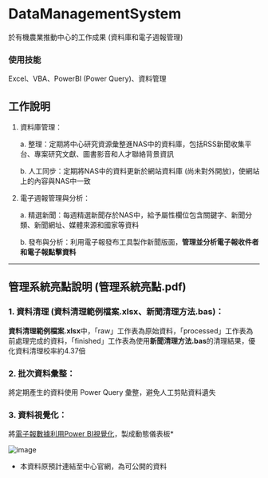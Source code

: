 # DataManagementSystem
於有機農業推動中心的工作成果 (資料庫和電子週報管理)
### 使用技能
Excel、VBA、PowerBI (Power Query)、資料管理
## 工作說明
1. 資料庫管理：
   
   a. 整理：定期將中心研究資源彙整進NAS中的資料庫，包括RSS新聞收集平台、專案研究文獻、圖書影音和人才聯絡背景資訊
   
   b. 人工同步：定期將NAS中的資料更新於網站資料庫 (尚未對外開放)，使網站上的內容與NAS中一致
2. 電子週報管理與分析：

   a. 精選新聞：每週精選新聞存於NAS中，給予屬性欄位包含關鍵字、新聞分類、新聞網址、媒體來源和國家等資料

   b. 發布與分析：利用電子報發布工具製作新聞版面，**管理並分析電子報收件者和電子報點擊資料**

---
## 管理系統亮點說明 (管理系統亮點.pdf)
### 1. 資料清理 (資料清理範例檔案.xlsx、新聞清理方法.bas)：
**資料清理範例檔案.xlsx**中，「raw」工作表為原始資料，「processed」工作表為前處理完成的資料，「finished」工作表為使用**新聞清理方法.bas**的清理結果，優化資料清理校率約4.37倍
### 2. 批次資料彙整：
將定期產生的資料使用 Power Query 彙整，避免人工剪貼資料遺失
### 3. 資料視覺化：
將[電子報數據利用Power BI視覺化](<https://app.powerbi.com/view?r=eyJrIjoiMzg3NjVmNTItM2RmYy00MmQ1LTk0MDQtMTQ5NzczMDMyMmZlIiwidCI6Ijk1Y2U2MTk5LWNhMzYtNDgyMC04N2MzLWQ1NDBjODYwMjcwYyIsImMiOjEwfQ%3D%3D>)，製成動態儀表板*

![image](https://github.com/user-attachments/assets/f3dd1b9a-b1f7-4396-bea0-f5e27d7eb275)

* 本資料原預計連結至中心官網，為可公開的資料
  
